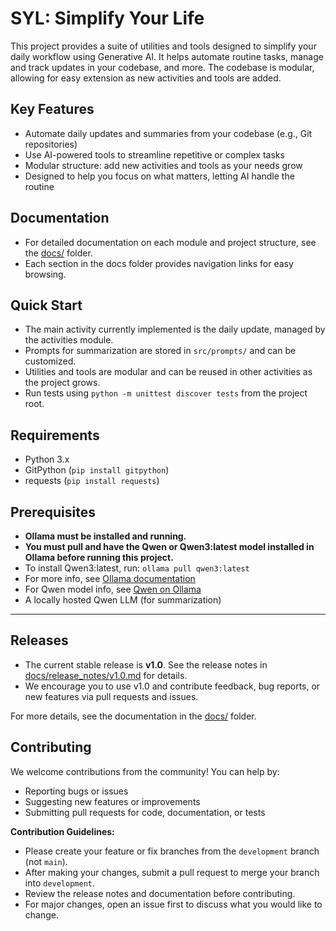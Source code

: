 # SYL: Simplify Your Life

This project provides a suite of utilities and tools designed to simplify your daily workflow using Generative AI. It helps automate routine tasks, manage and track updates in your codebase, and more. The codebase is modular, allowing for easy extension as new activities and tools are added.

## Key Features
- Automate daily updates and summaries from your codebase (e.g., Git repositories)
- Use AI-powered tools to streamline repetitive or complex tasks
- Modular structure: add new activities and tools as your needs grow
- Designed to help you focus on what matters, letting AI handle the routine

## Documentation
- For detailed documentation on each module and project structure, see the [docs/](docs/README.md) folder.
- Each section in the docs folder provides navigation links for easy browsing.

## Quick Start
- The main activity currently implemented is the daily update, managed by the activities module.
- Prompts for summarization are stored in `src/prompts/` and can be customized.
- Utilities and tools are modular and can be reused in other activities as the project grows.
- Run tests using `python -m unittest discover tests` from the project root.

## Requirements
- Python 3.x
- GitPython (`pip install gitpython`)
- requests (`pip install requests`)

## Prerequisites
  - **Ollama must be installed and running.**
  - **You must pull and have the Qwen or Qwen3:latest model installed in Ollama before running this project.**  
  - To install Qwen3:latest, run: `ollama pull qwen3:latest`
  - For more info, see [Ollama documentation](https://ollama.com/)
  - For Qwen model info, see [Qwen on Ollama](https://ollama.com/library/qwen3)
  - A locally hosted Qwen LLM (for summarization)

---

## Releases
- The current stable release is **v1.0**. See the release notes in [docs/release_notes/v1.0.md](docs/release_notes/v1.0.md) for details.
- We encourage you to use v1.0 and contribute feedback, bug reports, or new features via pull requests and issues.

For more details, see the documentation in the [docs/](docs/README.md) folder.

## Contributing
We welcome contributions from the community! You can help by:
- Reporting bugs or issues
- Suggesting new features or improvements
- Submitting pull requests for code, documentation, or tests

**Contribution Guidelines:**
- Please create your feature or fix branches from the `development` branch (not `main`).
- After making your changes, submit a pull request to merge your branch into `development`.
- Review the release notes and documentation before contributing.
- For major changes, open an issue first to discuss what you would like to change.
